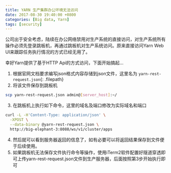 ```yaml
---
title: YARN 生产集群办公环境无法访问
date: 2017-08-30 19:40:00 +0800
categories: [Big data, Yarn]
tags: [security]
---
```


公司出于安全考虑，陆续在办公网络禁用对生产系统的直接访问，对生产系统所有操作必须先登录跳板机，再通过跳板机对生产系统访问。原来直接访问Yarn Web UI来跟踪任务执行情况的方式已经无用了。

幸好Yarn提供了基于HTTP Api的方式访问，下面开始搞起...

1. 根据官网文档要求编写json格式内容存储到json文件，这里名为 `yarn-rest-request.json`{: .filepath}
2. 将该文件保存到跳板机
```bash
scp yarn-rest-request.json admin@[server_host]:~/
```
3. 在跳板机上执行如下命令，这里的域名及端口修改为实际域名和端口
```bash
curl -L -H'Content-Type: application/json' \
  -XPOST \
  --data-binary @yarn-rest-request.json \
  http://big-elephant-3:8088/ws/v1/cluster/apps
```
4. 然后就可以看到服务器返回的信息了，如有必要可以将返回结果保存到文件便于后续使用。
5. 如果跳板机无法保存文件执行命令等操作，使用iTerm2软件配置好隧道穿透即可上传yarn-rest-request.json文件到生产服务器，后面按照第3步开始执行即可